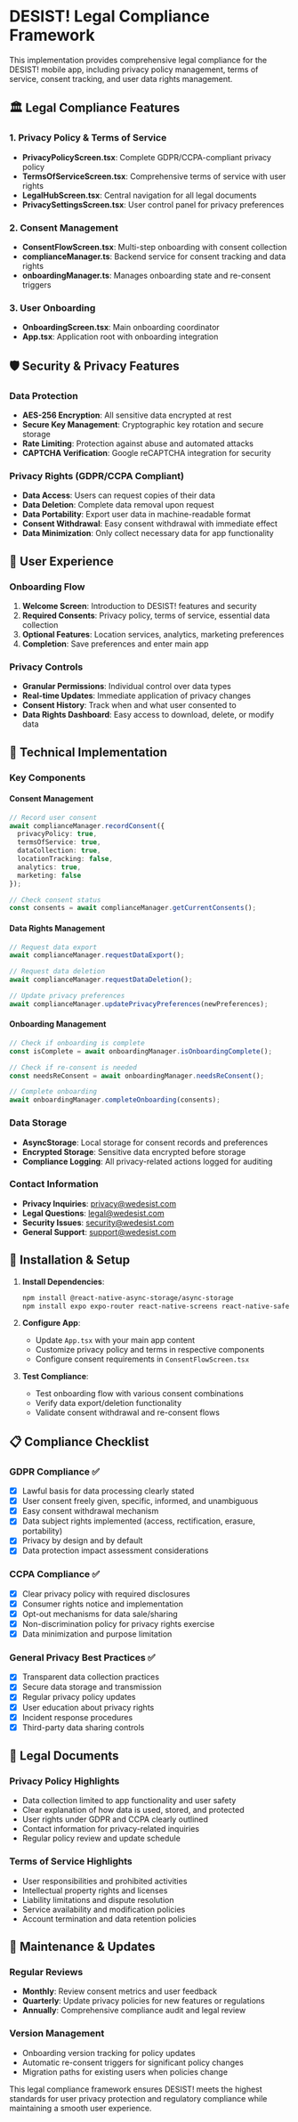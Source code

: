 # DESIST! Legal Compliance Framework

This implementation provides comprehensive legal compliance for the DESIST! mobile app, including privacy policy management, terms of service, consent tracking, and user data rights management.

## 🏛️ Legal Compliance Features

### 1. Privacy Policy & Terms of Service
- **PrivacyPolicyScreen.tsx**: Complete GDPR/CCPA-compliant privacy policy
- **TermsOfServiceScreen.tsx**: Comprehensive terms of service with user rights
- **LegalHubScreen.tsx**: Central navigation for all legal documents
- **PrivacySettingsScreen.tsx**: User control panel for privacy preferences

### 2. Consent Management
- **ConsentFlowScreen.tsx**: Multi-step onboarding with consent collection
- **complianceManager.ts**: Backend service for consent tracking and data rights
- **onboardingManager.ts**: Manages onboarding state and re-consent triggers

### 3. User Onboarding
- **OnboardingScreen.tsx**: Main onboarding coordinator
- **App.tsx**: Application root with onboarding integration

## 🛡️ Security & Privacy Features

### Data Protection
- **AES-256 Encryption**: All sensitive data encrypted at rest
- **Secure Key Management**: Cryptographic key rotation and secure storage
- **Rate Limiting**: Protection against abuse and automated attacks
- **CAPTCHA Verification**: Google reCAPTCHA integration for security

### Privacy Rights (GDPR/CCPA Compliant)
- **Data Access**: Users can request copies of their data
- **Data Deletion**: Complete data removal upon request
- **Data Portability**: Export user data in machine-readable format
- **Consent Withdrawal**: Easy consent withdrawal with immediate effect
- **Data Minimization**: Only collect necessary data for app functionality

## 📱 User Experience

### Onboarding Flow
1. **Welcome Screen**: Introduction to DESIST! features and security
2. **Required Consents**: Privacy policy, terms of service, essential data collection
3. **Optional Features**: Location services, analytics, marketing preferences
4. **Completion**: Save preferences and enter main app

### Privacy Controls
- **Granular Permissions**: Individual control over data types
- **Real-time Updates**: Immediate application of privacy changes
- **Consent History**: Track when and what user consented to
- **Data Rights Dashboard**: Easy access to download, delete, or modify data

## 🔧 Technical Implementation

### Key Components

#### Consent Management
```typescript
// Record user consent
await complianceManager.recordConsent({
  privacyPolicy: true,
  termsOfService: true,
  dataCollection: true,
  locationTracking: false,
  analytics: true,
  marketing: false
});

// Check consent status
const consents = await complianceManager.getCurrentConsents();
```

#### Data Rights Management
```typescript
// Request data export
await complianceManager.requestDataExport();

// Request data deletion
await complianceManager.requestDataDeletion();

// Update privacy preferences
await complianceManager.updatePrivacyPreferences(newPreferences);
```

#### Onboarding Management
```typescript
// Check if onboarding is complete
const isComplete = await onboardingManager.isOnboardingComplete();

// Check if re-consent is needed
const needsReConsent = await onboardingManager.needsReConsent();

// Complete onboarding
await onboardingManager.completeOnboarding(consents);
```

### Data Storage
- **AsyncStorage**: Local storage for consent records and preferences
- **Encrypted Storage**: Sensitive data encrypted before storage
- **Compliance Logging**: All privacy-related actions logged for auditing

### Contact Information
- **Privacy Inquiries**: privacy@wedesist.com
- **Legal Questions**: legal@wedesist.com
- **Security Issues**: security@wedesist.com
- **General Support**: support@wedesist.com

## 🚀 Installation & Setup

1. **Install Dependencies**:
   ```bash
   npm install @react-native-async-storage/async-storage
   npm install expo expo-router react-native-screens react-native-safe-area-context
   ```

2. **Configure App**:
   - Update `App.tsx` with your main app content
   - Customize privacy policy and terms in respective components
   - Configure consent requirements in `ConsentFlowScreen.tsx`

3. **Test Compliance**:
   - Test onboarding flow with various consent combinations
   - Verify data export/deletion functionality
   - Validate consent withdrawal and re-consent flows

## 📋 Compliance Checklist

### GDPR Compliance ✅
- [x] Lawful basis for data processing clearly stated
- [x] User consent freely given, specific, informed, and unambiguous
- [x] Easy consent withdrawal mechanism
- [x] Data subject rights implemented (access, rectification, erasure, portability)
- [x] Privacy by design and by default
- [x] Data protection impact assessment considerations

### CCPA Compliance ✅
- [x] Clear privacy policy with required disclosures
- [x] Consumer rights notice and implementation
- [x] Opt-out mechanisms for data sale/sharing
- [x] Non-discrimination policy for privacy rights exercise
- [x] Data minimization and purpose limitation

### General Privacy Best Practices ✅
- [x] Transparent data collection practices
- [x] Secure data storage and transmission
- [x] Regular privacy policy updates
- [x] User education about privacy rights
- [x] Incident response procedures
- [x] Third-party data sharing controls

## 📄 Legal Documents

### Privacy Policy Highlights
- Data collection limited to app functionality and user safety
- Clear explanation of how data is used, stored, and protected
- User rights under GDPR and CCPA clearly outlined
- Contact information for privacy-related inquiries
- Regular policy review and update schedule

### Terms of Service Highlights
- User responsibilities and prohibited activities
- Intellectual property rights and licenses
- Liability limitations and dispute resolution
- Service availability and modification policies
- Account termination and data retention policies

## 🔄 Maintenance & Updates

### Regular Reviews
- **Monthly**: Review consent metrics and user feedback
- **Quarterly**: Update privacy policies for new features or regulations
- **Annually**: Comprehensive compliance audit and legal review

### Version Management
- Onboarding version tracking for policy updates
- Automatic re-consent triggers for significant policy changes
- Migration paths for existing users when policies change

This legal compliance framework ensures DESIST! meets the highest standards for user privacy protection and regulatory compliance while maintaining a smooth user experience.

